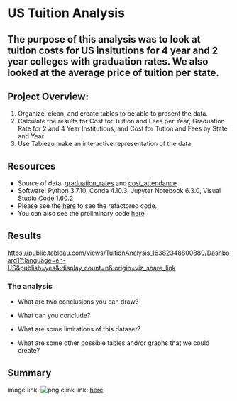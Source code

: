 # US Tuition Analysis

## The purpose of this analysis was to look at tuition costs for US insitutions for 4 year and 2 year colleges with graduation rates. We also looked at the average price of tuition per state. 

## Project Overview:
1. Organize, clean, and create tables to be able to present the data. 
2. Calculate the results for Cost for Tuition and Fees per Year, Graduation Rate for 2 and 4 Year Institutions, and Cost for Tution and Fees by State and Year.  
3. Use Tableau make an interactive representation of the data.

## Resources
- Source of data: [graduation_rates](https://github.com/mthalken/Tuition_Analysis/blob/main/Resources/grad-rates.csv) and [cost_attendance](https://github.com/mthalken/Tuition_Analysis/blob/main/Resources/cost-attendance.csv)
- Software: Python 3.7.10, Conda 4.10.3, Jupyter Notebook 6.3.0, Visual Studio Code 1.60.2
- Please see the [here](https://github.com/mthalken/Tuition_Analysis/blob/main/Refactored_Cleaning_Code.ipynb) to see the refactored code.
- You can also see the preliminary code [here](https://github.com/mthalken/Tuition_Analysis/blob/main/cleaning_csv's.ipynb)

## Results 

https://public.tableau.com/views/TuitionAnalysis_16382348800880/Dashboard1?:language=en-US&publish=yes&:display_count=n&:origin=viz_share_link


### The analysis
- What are two conclusions you can draw?

- What can you conclude?

- What are some limitations of this dataset?

- What are some other possible tables and/or graphs that we could create?

## Summary




image link: ![png](link)
clink link: [here](link)

